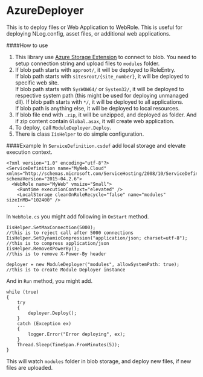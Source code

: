 AzureDeployer
=============

This is to deploy files or Web Application to WebRole. This is useful for deploying NLog.config, asset files, or additional web applications.

####How to use
1. This library use [Azure Storage Extension](https://github.com/chaowlert/AzureStorageExtensions) to connect to blob.  You need to setup connection string and upload files to `modules` folder.
2. If blob path starts with `approot/`, it will be deployed to RoleEntry.  
If blob path starts with `sitesroot/{site_number}`, it will be deployed to specific web site.  
If blob path starts with `SysWOW64/` or `System32/`, it will be deployed to respective system path (this might be used for deploying unmanaged dll).
If blob path starts with `*/`, it will be deployed to all applications.  
If blob path is anything else, it will be deployed to local resources.
3. If blob file end with `.zip`, it will be unzipped, and deployed as folder. And if zip content contain `Global.asax`, it will create web application.
4. To deploy, call `ModuleDeployer.Deploy`.
5. There is class `IisHelper` to do simple configuration.

####Example
In `ServiceDefinition.csdef` add local storage and elevate execution context.
```
<?xml version="1.0" encoding="utf-8"?>
<ServiceDefinition name="MyWeb.Cloud" xmlns="http://schemas.microsoft.com/ServiceHosting/2008/10/ServiceDefinition" schemaVersion="2015-04.2.6">
  <WebRole name="MyWeb" vmsize="Small">
    <Runtime executionContext="elevated" />
    <LocalStorage cleanOnRoleRecycle="false" name="modules" sizeInMB="102400" />
    ...
```

In `WebRole.cs` you might add following in `OnStart` method.
```
IisHelper.SetMaxConnection(5000);                                   //this is to reject call after 5000 connections
IisHelper.SetDynamicCompression("application/json; charset=utf-8"); //this is to compress application/json
IisHelper.RemoveXPowerBy();                                         //this is to remove X-Power-By header

deployer = new ModuleDeployer("modules", allowSystemPath: true);    //this is to create Module Deployer instance
```

And in `Run` method, you might add.
```
while (true)
{
    try
    {
        deployer.Deploy();
    }
    catch (Exception ex)
    {
        logger.Error("Error deploying", ex);
    }
    Thread.Sleep(TimeSpan.FromMinutes(5));
}
```
This will watch `modules` folder in blob storage, and deploy new files, if new files are uploaded.
